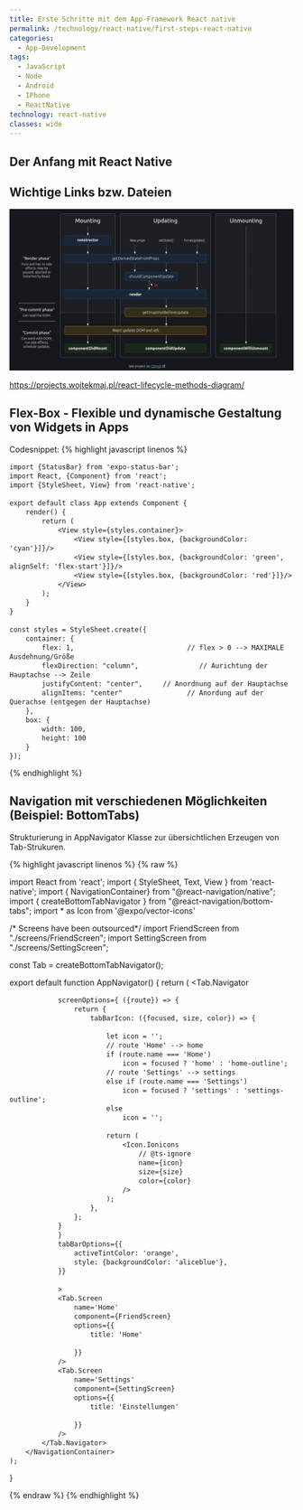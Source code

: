 ```yaml
---
title: Erste Schritte mit dem App-Framework React native
permalink: /technology/react-native/first-steps-react-native
categories:
  - App-Development
tags:
  - JavaScript
  - Node
  - Android
  - IPhone
  - ReactNative
technology: react-native
classes: wide
---
```


## Der Anfang mit React Native

## Wichtige Links bzw. Dateien

![](/assets/images/react-native-lifecycle.png)


https://projects.wojtekmaj.pl/react-lifecycle-methods-diagram/

## Flex-Box - Flexible und dynamische Gestaltung von Widgets in Apps

Codesnippet:
{% highlight javascript linenos %}

    import {StatusBar} from 'expo-status-bar';
    import React, {Component} from 'react';
    import {StyleSheet, View} from 'react-native';

    export default class App extends Component {
        render() {
            return (
                <View style={styles.container}>
                    <View style={[styles.box, {backgroundColor: 'cyan'}]}/>
                    <View style={[styles.box, {backgroundColor: 'green', alignSelf: 'flex-start'}]}/>
                    <View style={[styles.box, {backgroundColor: 'red'}]}/>
                </View>
            );
        }
    }

    const styles = StyleSheet.create({
        container: {
            flex: 1,                            // flex > 0 --> MAXIMALE Ausdehnung/Größe
            flexDirection: "column",               // Aurichtung der Hauptachse --> Zeile
            justifyContent: "center",     // Anordnung auf der Hauptachse
            alignItems: "center"                // Anordung auf der Querachse (entgegen der Hauptachse)
        },
        box: {
            width: 100,
            height: 100
        }
    });
{% endhighlight %}

## Navigation mit verschiedenen Möglichkeiten (Beispiel: BottomTabs)

Strukturierung in AppNavigator Klasse zur übersichtlichen Erzeugen von Tab-Strukuren.


{% highlight javascript linenos %}
{% raw  %}

import React from 'react';
import { StyleSheet, Text, View } from 'react-native';
import { NavigationContainer} from "@react-navigation/native";
import { createBottomTabNavigator } from "@react-navigation/bottom-tabs";
import * as Icon from '@expo/vector-icons'

/* Screens have been outsourced*/
import FriendScreen from "./screens/FriendScreen";
import SettingScreen from "./screens/SettingScreen";

const Tab = createBottomTabNavigator();


export default function AppNavigator() {
    return (
        <NavigationContainer>
            <Tab.Navigator

                screenOptions={ ({route}) => {
                    return {
                        tabBarIcon: ({focused, size, color}) => {

                            let icon = '';
                            // route 'Home' --> home
                            if (route.name === 'Home')
                                icon = focused ? 'home' : 'home-outline';
                            // route 'Settings' --> settings
                            else if (route.name === 'Settings')
                                icon = focused ? 'settings' : 'settings-outline';
                            else
                                icon = '';

                            return (
                                <Icon.Ionicons
                                    // @ts-ignore
                                    name={icon}
                                    size={size}
                                    color={color}
                                />
                            );
                        },
                    };
                }
                }
                tabBarOptions={{
                    activeTintColor: 'orange',
                    style: {backgroundColor: 'aliceblue'},
                }}

                >
                <Tab.Screen
                    name='Home'
                    component={FriendScreen}
                    options={{
                        title: 'Home'

                    }}
                />
                <Tab.Screen
                    name='Settings'
                    component={SettingScreen}
                    options={{
                        title: 'Einstellungen'

                    }}
                />
            </Tab.Navigator>
        </NavigationContainer>
    );
}

{% endraw  %}
{% endhighlight %}
